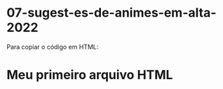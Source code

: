 # 07-sugest-es-de-animes-em-alta-2022

Para copiar o código em HTML:
 
<HTML>
  <h1>Meu primeiro arquivo HTML</h1>
</HTML>

